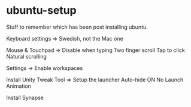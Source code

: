 ubuntu-setup
============

Stuff to remember which has been post installing ubuntu.

Keyboard settings => Swedish, not the Mac one

Mouse & Touchpad =>
  Disable when typing
  Two finger scroll
  Tap to click
  Natural scrolling

Settings ->
  Enable workspaces
  
Install Unity Tweak Tool =>
  Setup the launcher
    Auto-hide ON
    No Launch Animation
    
Install Synapse
